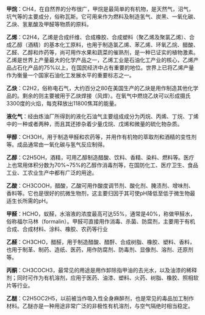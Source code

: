 **甲烷**：CH4，在自然界的分布很广，甲烷是最简单的有机物，是天然气，沼气，坑气等的主要成分，俗称瓦斯。它可用来作为燃料及制造氢气、炭黑、一氧化碳、乙炔、氢氰酸及甲醛等物质的原料。

**乙烯**：C2H4，乙烯是合成纤维、合成橡胶、合成塑料（聚乙烯及聚氯乙烯）、合成乙醇（酒精）的基本化工原料，也用于制造氯乙烯、苯乙烯、环氧乙烷、醋酸、乙醛、乙醇和炸药等，尚可用作水果和蔬菜的催熟剂，是一种已证实的植物激素。
乙烯是世界上产量最大的化学产品之一，乙烯工业是石油化工产业的核心，乙烯产品占石化产品的75%以上，在国民经济中占有重要的地位。世界上已将乙烯产量作为衡量一个国家石油化工发展水平的重要标志之一。

**乙炔**：C2H2，俗称电石气，大约百分之80在美国生产的乙炔是用作制造其他化学品的。剩余的则主要被用于乙炔焊接（风焊）。在氧气中燃烧乙炔可以形成摄氏3300度的火焰，每克释放出11800焦耳的能量。

**液化气**：经由炼油厂所得到的液化石油气主要组成成分为丙烷、丙烯、丁烷、丁烯中的一种或者两种，而且其还掺杂着少量戊烷、戊烯和微量的硫化物杂质。

**甲醇**：CH3OH，用于制造甲醛和农药等，并用作有机物的萃取剂和酒精的变性剂等。成品通常由一氧化碳与氢气反应制得。

**乙醇**：C2H5OH，酒精，可用乙醇制造醋酸、饮料、香精、染料、燃料等。医疗上也常用体积分数为70%~75%的乙醇作消毒剂等，在国防化工、医疗卫生、食品工业、工农业生产中都有广泛的用途。

**乙酸**：CH3COOH，醋酸，乙酸可用作酸度调节剂、酸化剂、腌渍剂、增味剂、香料等。它也是很好的抗微生物剂，这主要归因于其可使pH降低至低于微生物最适生长所需的pH。

**甲醛**：HCHO，蚁醛，水溶液的浓度最高可达55%，通常是40%，称做甲醛水，俗称福尔马林（formalin）。甲醛可直接用作消毒、杀菌、防腐剂，主要用于有机合成、合成材料、涂料、橡胶、农药等行业

**乙醛**：CH3CHO，醋醛，用于制造醋酸、醋酐、合成树脂、橡胶、塑料、香料，也用于制革、制药、造纸、医药，用作防腐剂、防毒剂、显像剂、溶剂、还原剂等。

**丙酮**：CH3COCH3，最常见的用途是用作卸除指甲油的去光水，以及油漆的稀释剂；同时可作为有机溶剂，应用于医药、油漆、塑料、火药、树脂、橡胶、照相软片等行业。

**乙醚**：C2H5OC2H5，以前被当作吸入性全身麻醉剂，也是常见的毒品加工制作材料。乙醚亦是一种用途非常广泛的非极性有机溶剂，与空气隔绝时相当稳定。